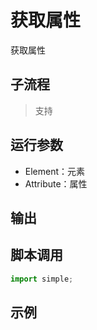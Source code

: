 # 获取属性 
获取属性

## 子流程
> 支持


## 运行参数

* Element：元素
* Attribute：属性


## 输出

    


## 脚本调用

```python
import simple;

```

## 示例